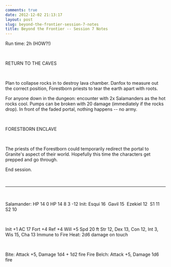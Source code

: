 ```yaml
---
comments: true
date: 2012-12-02 21:13:17
layout: post
slug: beyond-the-frontier-session-7-notes
title: Beyond the Frontier -- Session 7 Notes
---
```


Run time: 2h (HOW?!)

&nbsp;

RETURN TO THE CAVES

&nbsp;

Plan to collapse rocks in to destroy lava chamber. Danfox to measure out the correct position, Forestborn priests to tear the earth apart with roots.

For anyone down in the dungeon: encounter with 2x Salamanders as the hot rocks cool. Pumps can be broken with 20 damage (immediately if the rocks drop). In front of the faded portal, nothing happens -- no army.

&nbsp;

FORESTBORN ENCLAVE

&nbsp;

The priests of the Forestborn could temporarily redirect the portal to Granite's aspect of their world. Hopefully this time the characters get prepped and go through.

End session.

&nbsp;

<hr />

&nbsp;

Salamander:
HP 14 0
HP 14 8 3 -12
Init: Esqui 16  Gavil 15  Ezekiel 12  S1 11 S2 10

&nbsp;

Init +1 AC 17 Fort +4 Ref +4 Will +5 Spd 20 ft
Str 12, Dex 13, Con 12, Int 3, Wis 15, Cha 13
Immune to Fire
Heat: 2d6 damage on touch

&nbsp;

Bite: Attack +5, Damage 1d4 + 1d2 fire
Fire Belch: Attack +5, Damage 1d6 fire
